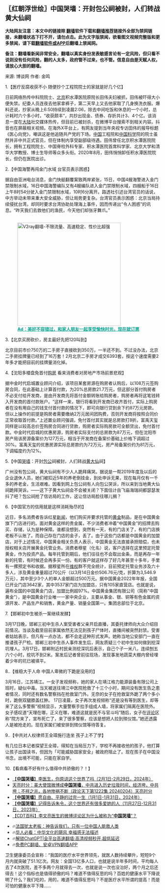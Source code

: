  <!-- 面包屑导航 --> <h2>〖红朝浮世绘〗中国哭墙：开封包公祠被封，人们转战黄大仙祠</h2> <p class="notice"><b>大陆网友注意：本文中的链接除 <a href="https://github.com/bannedbook/fanqiang" >翻墙</a>软件下载和<a href="https://github.com/killgcd/justmysocks/blob/master/README.md">翻墙推荐</a>链接外全部为禁网链接，未翻墙状态下打不开，请勿点击。此为文字版禁闻，欲看图文视频完整版和更多禁闻，请下载<a href="https://github.com/bannedbook/fanqiang">翻墙软件或APP</a>后翻墙上禁闻网。</p><p>备注：翻墙看新闻非常安全，翻墙以真实身份发表敏感言论有一定风险，但只看不说则没有任何风险，翻的人太多，政府管不过来，也不管。信息自由是天赋人权，请放心大胆的翻墙。</b></p>  <div class="entry"> <p>来源:&nbsp;博谈网                            作者:&nbsp;金鸣                           </p> <p>1.【医疗反腐收获不小 随便抄个工程院院士的家就是好几个亿】</p> <p></p> <p>日前网络热传中科院院士、<a href="https://www.bannedbook.org/bnews/tag/%e5%8c%97%e4%ba%ac/" class="st_tag internal_tag" rel="tag" title="标签 北京 下的日志">北京</a>积水潭医院原院长田伟夫妇被抓，田伟被吓得大小便失禁。纪委人员连夜去他家拿裤子，第二天早上又去他家取了几身换洗衣服。爆料还说，抄家从晚上6:50持续到凌晨2:06，除去中间吃饭和休息的一个小时，总计耗时六个多小时，“收获颇丰”，共抄出现金、债券、存折共计3、4个亿。该消息一度在<span class='wp_keywordlink_affiliate'><a href="https://www.bannedbook.org/" title="大陆" target="_blank">大陆</a></span>社交媒体热传，但目前已被封杀，在微博平台搜索不到相关内容。抖音也在屏蔽相关视频。在海外X平台上，有网友提到当年央视专访田伟的报导标题《医心向党》，嘲讽这是他追随共产党的下场。<span class='wp_keywordlink_affiliate'><a href="https://www.bannedbook.org/" title="中国" target="_blank">中国</a></span>工程院和<a href="https://www.bannedbook.org/bnews/tag/%E4%B8%AD%E5%9B%BD/" class="st_tag internal_tag" rel="tag" title="标签 中国 下的日志">中国</a><span class='wp_keywordlink'><a href="https://www.bannedbook.org/forum11/topic309.html" title="禁片：“科学”的棍子" target="_blank">科学</a></span>院的院士虽然并非中共正式官员，但在体制内享受副部级待遇。田伟曾任北京积水潭医院院长，拥有工程院院士、中国脊柱外科专家、积水潭医院首席科学家、北京大学和清华大学教授、博士生导师等众多头衔。2020年8月，田伟悄悄卸任积水潭医院院长，但仍在医院出诊。</p> <p>2.【中国海警再闯金门水域 台官员表示困惑】</p> <p></p> <p>据自由亚洲电台消息，金门快艇翻覆案致两岸紧张，15日，中国4艘海警进入金门禁限制水域，16日中国海警编队又有4艘编队进入金门禁限制水域，四艘船于16日上午8时54分驶入金门禁限制水域，10时6分离开。路透社引述台湾官员的话说，中方举动未带来重大安全威胁，但让局势更复杂。台湾官员表示困惑：北京当局持续侵扰台湾，却同时要求台湾协助处理海上事件，因而传递出“令人困惑”的讯息。“昨天我们去救他们的渔民，今天他们却张牙舞爪。”</p><figure id="shenyun-figure"> <br/><a href="https://github.com/bannedbook/fanqiang/wiki/V2ray%E6%9C%BA%E5%9C%BA"><img src="https://raw.githubusercontent.com/bannedbook/fanqiang/master/v2ss/images/v2free.jpg" width="336" alt="V2ray翻墙-不限流量、高速稳定、性价比超强"></a><br/> <figcaption><strong style="cursor:pointer;text-decoration:underline;color:#00a191" onclick="window.open('https://zh-cn.shenyun.com/tickets?utm_source=bannedbook.org')">Ad：美好不容错过，和家人朋友一起享受愉快时光，现在就订票</strong></figcaption> </figure> <p>3.【北京买房砍价，房主最好先把120叫到】</p> <p></p> <p>北京目前市价750万的二手房子直接砍到350万，一半还不到。不过没办法，北京二手房挂牌量已经到了16万套！2月北京二手房才成交6393套，按这个速度需要2年多才能把目前的挂牌量消化掉。</p> <p>4.【沈阳多楼盘免首付<a href="https://www.bannedbook.org/bnews/tag/%e8%b4%ad%e6%88%bf/" class="st_tag internal_tag" rel="tag" title="标签 购房 下的日志">购房</a> 看来消费者对房地产市场前景悲观】</p> <p></p> <p>据中金时代启城置业顾问介绍，该项目某套房源在购房者认购后，以108万元签购房合同，在此基础上计算首付款，为20%总房款21.7万元，但这部分首付购房者不必支付给开发商，是由开发商先将首付金额转账给购房者，购房者再将这笔钱转入开发商的首付款账户。“这样一来，银行将看到开发商已收齐首付，实际上购房者在没有用自己的钱支付首付款的情况下，即可向银行贷到余下约87万元房款。但以上操作的前提是购房者需要缴纳2万元居间团购费，否则开发商将按照合同价正常收取首付款。”上述置业顾问强调，免付首付其实就是总房款打8折。富禹天玺同样是以较高总价签购房合同进行贷款，购房者实际购房款可全额贷出，免付首付款。中金时代启城的优惠房源，购房者实际支付的总房款为87万元，但在沈阳市房产局该房源备案价为127万元，相当于开发商在备案价基础上价格下调超过30%。富禹天玺的优惠房源实际总房款约为72万元，房产局备案价约为81万元，下调幅度约为12%。</p> <p>5.【中国<a href="https://www.bannedbook.org/bnews/tag/%E5%93%AD%E5%A2%99/" class="st_tag internal_tag" rel="tag" title="标签 哭墙 下的日志">哭墙</a>：开封<a href="https://www.bannedbook.org/bnews/tag/%E5%8C%85%E5%85%AC/" class="st_tag internal_tag" rel="tag" title="标签 包公 下的日志">包公</a>祠被封，人们转战<a href="https://www.bannedbook.org/bnews/tag/%E9%BB%84%E5%A4%A7%E4%BB%99/" class="st_tag internal_tag" rel="tag" title="标签 黄大仙 下的日志">黄大仙</a>祠】</p>  <p></p> <p>广州没有包公祠，黄大仙祠有不少人人跪拜痛哭。据说是一帮2019年度及以后的企业退休人员，她们被扣近5年的养老倒挂金，到处申诉无果，现在每月仅有一千多的养老金，生活艰难。因看到网上包公祠有人向包公哭诉，所以来到当地黄大仙祠跪拜哭诉。——这下子黄大仙祠会不会被关闭？下面估计岳飞庙海瑞祠都瑟瑟发抖了吧？包公祠抢了信访局的工作，这让信访局脸往哪儿搁？</p> <p>6.【中国官方的信用就是这样消耗殆尽的】</p> <p></p> <p>近日，多名消费者告诉红星<span class='wp_keywordlink_affiliate'><a href="https://www.bannedbook.org/" title="新闻">新闻</a></span>，他们购买并要求托管的<a href="https://www.bannedbook.org/bnews/tag/%e9%bb%84%e9%87%91/" class="st_tag internal_tag" rel="tag" title="标签 黄金 下的日志">黄金</a>制品，是在中国黄金旗下门店进行的。面对黄金这样的贵金属，不少消费者冲着“中国黄金”的招牌去购买、存储，认为是种保障。谁都没想到，突然有一天，有的门店关了，有的门店换老板不认账了。而自己存在门店的金子，丢了。由于这些门店都是中国黄金的加盟店，对于上述情况，中国黄金相关负责人表示，中国黄金无法直接承担赔偿，也未授权相关店开展黄金托管业务。消费者穆星（化名）说，客户选择在这里预定托管黄金，作为投资产品。每年托管到期后，他们往往也不会取出金条，而是再存一年新的托管，有时候还会再多买一份。有的客户就这样存了好几年甚至十多年，手里有一摞预定书和收据。据穆星所在<span class='wp_keywordlink_affiliate'><a href="https://www.bannedbook.org/bnews/weiquan/" title="维权" target="_blank">维权</a></span>群不完全统计，目前预定托管业务涉及六十多人，涉及黄金重量超过70公斤（以3月14日金价506.76元/克，折算为3,546.9万元），其中至少3个人的单人金额超过500万元。据中国黄金2022年年报，全国已开业门店3642家，其中3537家门店为加盟店，只有105家直营店。也就是说，遍布全国的中国黄金门店，加盟比例超97%。中国黄金集团有限公司（简称“中国黄金”），是中国黄金行业唯一一家中央企业，主要从事金、银、铜等有色金属的资源开发、产品生产和销售，黄金产量、销量全国第一。集团总部位于北京。</p> <p>7.【邯郸初中生被杀一案继续发酵】</p> <p></p>  <p>3月17日晚，邯郸三初中生杀人案受害者父亲开启直播，其委托律师向大众介绍目前情况。当谈及截至目前家属依然无法见到孩子尸体时，直播间被突然封禁。受害者姑姑表示，但凡有一点办法，都不会走这种形式发声。她称当地公安部门一直在推诿孩子尸检。邯郸三初中生杀人事件发生后，网友质疑三个初中生如何做到挖深坑埋人。3月17日，邯郸附近村民亲测挖深坑后表示，自己个子一米八，连续刨五六个小时，挖坑不到2米。案发后记者曾前往现场，发现事发地蔬菜大棚内曾经埋着少年的坑已被填平。</p> <p>8..【维稳大于人命 中国人卑微的下跪是没用的】</p> <p></p> <p>3月16日，江苏靖江。一女子发视频称，她的家人在靖江格力能源装备有限公司上班时，疑似中毒。当天被送往靖江中医院抢救了十三个小时，期间没有医生告之患者情况，同时还有数名警察挡在抢救室门外。无奈的女子在抢救室外跪了两个多小时，跪倒双腿膝盖红肿。 17日凌晨，女子再次发视频称“还是没有等到医生，却等来了这么多警察”视频显示，大量警察手拉手组成人墙，将家属们隔离在医院外。女子感叹道“天理在哪，正义在哪，难道这就是民不与官斗吗”随后，女子在<span class='wp_keywordlink_affiliate'><a href="https://www.bannedbook.org/bnews/comments/" title="新闻评论" target="_blank">评论</a></span>区称“院方来了，宣布死亡了，来了很多警察，应该是想把人拉到殡仪馆。”她还透露人是被抢走的。现在家属们被安排到殡仪馆等待答复。</p> <p>9..【中共对人权律师王全璋施行连坐 孩子上不了学】</p> <p></p> <p>有几位日本记者探望王全璋，得知在当局压力下，学校不再接收他的孩子，他打算让孩子出国读书，但因为「可能威胁国家安全」被政府阻止了。现在孩子在中国没书念，出境不可能，只能在家自学。</p>  <p>10.【看病看不好有什么值得中共骄傲的？！】</p> <p></p> <!--<div id="taboola-mid-1"></div>--><ul class='op-related-articles' title='相关阅读'> <li><a href='https://www.bannedbook.org/bnews/baitai/20240301/2007352.html' target='_blank'>【<b>中国哭墙</b>】李医生，你原谅这个世界了吗（2月1日-2月29日，2024年）</a></li> <li><a href='https://www.bannedbook.org/bnews/comments/20240205/1997066.html' target='_blank'>天亮时分：美大使馆微博成<b>中国哭墙</b>，中共进入历史垃圾时间，经济垮，中共垮；不祥之兆，各地惨祸不断（政论天下第1222集 20240204）天亮时分</a></li> <li><a href='https://www.bannedbook.org/bnews/baitai/20240131/1995003.html' target='_blank'>【<b>中国哭墙</b>】愿自由、平静的过完一生（1月1日-1月31日，2024年）</a></li> <li><a href='https://www.bannedbook.org/bnews/baitai/20231231/1981294.html' target='_blank'>【<b>中国哭墙</b>】记得告诉朱令，这个世界还有很多爱她的人（11月27日-12月31日，2023年）</a></li> <li><a href='https://www.bannedbook.org/bnews/baitai/20231208/1971233.html' target='_blank'>【CDT百科】李文亮医生的微博评论区为什么被称为“<b>中国哭墙</b>”？</a></li> </ul> <ul class="texttj"> <li>🔥<a href="https://www.bannedbook.org/bnews/ssgc/20230219/1850782.html" target="_blank">法国犹太老板：神告诉我们，只有一位中国人能救人类</a></li> <li>🔥<a href="https://www.bannedbook.org/bnews/comments/20220220/1694796.html" target="_blank">华人必看：中华文化的飓风 幸福感无法描述</a></li> <li>🔥<a href="https://github.com/bannedbook/fanqiang/wiki/V2ray%E6%9C%BA%E5%9C%BA" target="_blank">解锁ChatGPT|全平台高速翻墙:高清视频秒开,超低延迟</a></li> <li>🔥<a href="https://github.com/bannedbook/fanqiang/wiki/%E7%A6%81%E9%97%BB%E7%BD%91%E5%AE%89%E5%8D%93%E7%BF%BB%E5%A2%99%E6%96%B0%E9%97%BBAPP" target="_blank">免费PC翻墙、安卓VPN翻墙APP</a></li> </ul><p>卫生健康委员会宣称：“我国的医疗水平世界领先，就医人数持续攀升，短短9个月内就突破了51.1亿次。网友：全国13亿多人口，也就是说半年多时间，平均每人去了4次医院，差不多两个月就得去一次，也就是说一次也没治好，两个月之后还得去！这个指标也是值得骄傲的吗？难道不值得反思的吗？百姓的健康水平下降说明了什么？我们吃的，用的，难道不值得反思吗？不是医疗水平所谓的提高！而是可怕的健康水平下降……</p><a name='sharetosocial'></a> <div style="margin-bottom:5px;padding-bottom:5px;clear:both"> <div id="archive-pix-1" class="banner-ads"> <!-- AuctionX Display platform tag START --> <div id="27602x728x90x621x_ADSLOT1" clicktrack="%%CLICK_URL_ESC%%"></div>  <!-- AuctionX Display platform tag END --> </div> <div id="archive-pix-2" class="banner-ads"> <!-- AuctionX Display platform tag START --> <div id="27556x300x250x621x_ADSLOT1" clicktrack="%%CLICK_URL_ESC%%" style="margin:0 auto;text-align:center"></div>  <!-- AuctionX Display platform tag END --> </div> </div>  <div id="archive-pix-1" class="banner-ads"> <!-- AuctionX Display platform tag START --> <div id="27603x728x90x621x_ADSLOT1" clicktrack="%%CLICK_URL_ESC%%"></div>  <!-- AuctionX Display platform tag END --> </div> </div><!--END ENTRY--> 